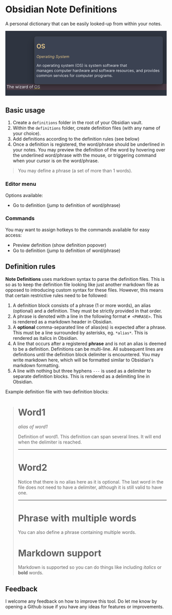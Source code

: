 # Obsidian Note Definitions

A personal dictionary that can be easily looked-up from within your notes.

![dropdown](./img/def-dropdown.png)

## Basic usage

1. Create a `definitions` folder in the root of your Obsidian vault.
2. Within the `definitions` folder, create definition files (with any name of your choice).
3. Add definitions according to the definition rules (see below)
4. Once a definition is registered, the word/phrase should be underlined in your notes. You may preview the definition of the word by hovering over the underlined word/phrase with the mouse, or triggering command when your cursor is on the word/phrase.

> You may define a phrase (a set of more than 1 words).

### Editor menu

Options available:
- Go to definition (jump to definition of word/phrase)

### Commands

You may want to assign hotkeys to the commands available for easy access:
- Preview definition (show definition popover)
- Go to definition (jump to definition of word/phrase)

## Definition rules

**Note Definitions** uses markdown syntax to parse the definition files.
This is so as to keep the definition file looking like just another markdown file as opposed to introducing custom syntax for these files.
However, this means that certain restrictive rules need to be followed:

1. A definition block consists of a phrase (1 or more words), an alias (optional) and a definition. They must be strictly provided in that order.
2. A phrase is denoted with a line in the following format `# <PHRASE>`. This is rendered as a markdown header in Obsidian.
3. A **optional** comma-separated line of alias(es) is expected after a phrase. This must be a line surrounded by asterisks, eg. `*alias*`. This is rendered as italics in Obsidian.
4. A line that occurs after a registered **phrase** and is not an alias is deemed to be a definition. Definitions can be multi-line. All subsequent lines are definitions until the definition block delimiter is encountered. You may write markdown here, which will be formatted similar to Obsidian's markdown formatting.
5. A line with nothing but three hyphens `---` is used as a delimiter to separate definition blocks. This is rendered as a delimiting line in Obsidian.

Example definition file with two definition blocks:

> # Word1
> 
> *alias of word1*
> 
> Definition of word1.
> This definition can span several lines.
> It will end when the delimiter is reached.
> 
> ---
> 
> # Word2
>
> Notice that there is no alias here as it is optional.
> The last word in the file does not need to have a delimiter, although it is still valid to have one.
> 
> ---
> 
> # Phrase with multiple words
> 
> You can also define a phrase containing multiple words. 
>
> # Markdown support
> 
> Markdown is supported so you can do things like including *italics* or **bold** words.

## Feedback

I welcome any feedback on how to improve this tool.
Do let me know by opening a Github issue if you have any ideas for features or improvements.

